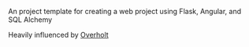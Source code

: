 An project template for creating a web project using Flask, Angular, and SQL Alchemy

Heavily influenced by [Overholt](https://github.com/mattupstate/overholt)
